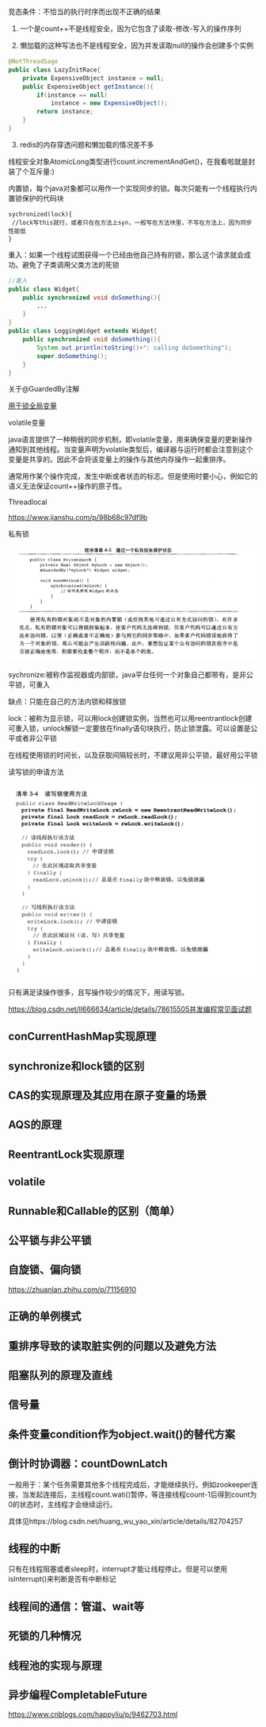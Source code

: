竞态条件：不恰当的执行时序而出现不正确的结果

1. 一个是count++不是线程安全，因为它包含了读取-修改-写入的操作序列

2. 懒加载的这种写法也不是线程安全，因为并发读取null的操作会创建多个实例

```java
@NotThreadSage
public class LazyInitRace{
    private ExpensiveObject instance = null;
    public ExpensiveObject getInstance(){
        if(instance == null)
            instance = new ExpensiveObject();
        return instance;
    }
}
```



3. redis的内存穿透问题和懒加载的情况差不多





线程安全对象AtomicLong类型进行count.incrementAndGet()，在我看啦就是封装了个互斥量:)



内置锁，每个java对象都可以用作一个实现同步的锁。每次只能有一个线程执行内置锁保护的代码块

```
sychronized(lock){
 //lock写this就行，或者只在在方法上syn，一般写在方法块里，不写在方法上，因为同步性能低
}
```





重入：如果一个线程试图获得一个已经由他自己持有的锁，那么这个请求就会成功。避免了子类调用父类方法的死锁

```java
//重入
public class Widget{
    public synchronized void doSomething(){
        ...
    }
}
public class LoggingWidget extends Widget{
    public synchronized void doSomething(){
        System.out.println(toString()+": calling doSomething");
        super.doSomething();
    }
}
```





关于@GuardedBy注解

[用于锁全局变量](https://blog.csdn.net/qudany10061700/article/details/80623956)



volatile变量

java语言提供了一种稍弱的同步机制，即volatile变量，用来确保变量的更新操作通知到其他线程。当变量声明为volatile类型后，编译器与运行时都会注意到这个变量是共享的。因此不会将该变量上的操作与其他内存操作一起重排序。

通常用作某个操作完成，发生中断或者状态的标志。但是使用时要小心，例如它的语义无法保证count++操作的原子性。



Threadlocal

https://www.jianshu.com/p/98b68c97df9b



私有锁



![123](pic/1.png)



sychronize:被称作监视器或内部锁，java平台任何一个对象自己都带有，是非公平锁，可重入

缺点：只能在自己的方法内锁和释放锁

lock：被称为显示锁，可以用lock创建锁实例，当然也可以用reentrantlock创建可重入锁，unlock解锁一定要放在finally语句块执行，防止锁泄露。可以设置是公平或者非公平锁



在线程使用锁的时间长，以及获取间隔较长时，不建议用非公平锁，最好用公平锁



读写锁的申请方法

![12](pic/2.png)

只有满足读操作很多，且写操作较少的情况下，用读写锁。





https://blog.csdn.net/ll666634/article/details/78615505并发编程常见面试题



## conCurrentHashMap实现原理

## synchronize和lock锁的区别

## CAS的实现原理及其应用在原子变量的场景

## AQS的原理

## ReentrantLock实现原理

## volatile

## Runnable和Callable的区别（简单）

## 公平锁与非公平锁

## 自旋锁、偏向锁

https://zhuanlan.zhihu.com/p/71156910

## 正确的单例模式

## 重排序导致的读取脏实例的问题以及避免方法

## 阻塞队列的原理及直线

## 信号量

## 条件变量condition作为object.wait()的替代方案

## 倒计时协调器：countDownLatch

一般用于：某个任务需要其他多个线程完成后，才能继续执行。例如zookeeper连接，当发起连接后，主线程count.wati()暂停，等连接线程count-1后得到count为0的状态时，主线程才会继续运行。

具体见https://blog.csdn.net/huang_wu_yao_xin/article/details/82704257

## 线程的中断

只有在线程阻塞或者sleep时，interrupt才能让线程停止。但是可以使用isInterrupt()来判断是否有中断标记

## 线程间的通信：管道、wait等

## 死锁的几种情况

## 线程池的实现与原理

## 异步编程CompletableFuture

https://www.cnblogs.com/happyliu/p/9462703.html











